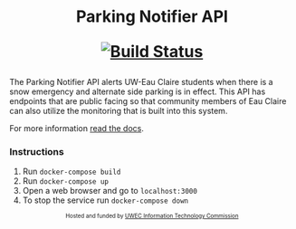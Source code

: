 <h1 align="center">
Parking Notifier API

[![Build Status](https://travis-ci.com/UWEC-ITC/parkingNotifier.svg?branch=dev)](https://travis-ci.org/UWEC-ITC/parkingNotifier-API)
</h1>

The Parking Notifier API alerts UW-Eau Claire students when there is a snow emergency and alternate side parking is in effect. This API has endpoints that are public facing so that community members of Eau Claire can also utilize the monitoring that is built into this system. 

For more information [read the docs](docs/README.md).

### Instructions
1. Run `docker-compose build`
2. Run `docker-compose up`
3. Open a web browser and go to `localhost:3000`
4. To stop the service run `docker-compose down`

<div align="center"><sup><sub align="center">Hosted and funded by <a href="http://www.uwec.edu/StudentSenate/commissions/itc/">UWEC Information Technology Commission</a></sub></sup></div>
